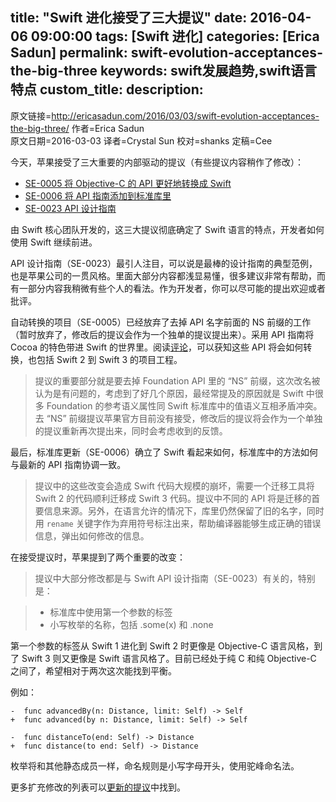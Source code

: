 title: "Swift 进化接受了三大提议"
date: 2016-04-06 09:00:00
tags: [Swift 进化]
categories: [Erica Sadun]
permalink: swift-evolution-acceptances-the-big-three
keywords: swift发展趋势,swift语言特点
custom_title: 
description: 
---

原文链接=http://ericasadun.com/2016/03/03/swift-evolution-acceptances-the-big-three/
作者=Erica Sadun  
原文日期=2016-03-03
译者=Crystal Sun
校对=shanks
定稿=Cee

<!--此处开始正文-->

今天，苹果接受了三大重要的内部驱动的提议（有些提议内容稍作了修改）：

* [SE-0005 将 Objective-C 的 API 更好地转换成 Swift](https://github.com/apple/swift-evolution/blob/master/proposals/0005-objective-c-name-translation.md)
* [SE-0006 将 API 指南添加到标准库里](https://github.com/apple/swift-evolution/blob/master/proposals/0006-apply-api-guidelines-to-the-standard-library.md)
* [SE-0023 API 设计指南](https://swift.org/documentation/api-design-guidelines/)

由 Swift 核心团队开发的，这三大提议彻底确定了 Swift 语言的特点，开发者如何使用 Swift 继续前进。

<!--more-->

API 设计指南（SE-0023）最引人注目，可以说是最棒的设计指南的典型范例，也是苹果公司的一贯风格。里面大部分内容都浅显易懂，很多建议非常有帮助，而有一部分内容我稍微有些个人的看法。作为开发者，你可以尽可能的提出欢迎或者批评。

自动转换的项目（SE-0005）已经放弃了去掉 API 名字前面的 NS 前缀的工作（暂时放弃了，修改后的提议会作为一个独单的提议提出来）。采用 API 指南将 Cocoa 的特色带进 Swift 的世界里。阅读[评论](https://github.com/apple/swift-3-api-guidelines-review)，可以获知这些 API 将会如何转换，也包括 Swift 2 到 Swift 3 的项目工程。

 > 提议的重要部分就是要去掉 Foundation API 里的 “NS” 前缀，这次改名被认为是有问题的，考虑到了好几个原因，最经常提及的原因就是 Swift 中很多 Foundation 的参考语义属性同 Swift 标准库中的值语义互相矛盾冲突。 去 “NS” 前缀提议苹果官方目前没有接受，修改后的提议将会作为一个单独的提议重新再次提出来，同时会考虑收到的反馈。
 
最后，标准库更新（SE-0006）确立了 Swift 看起来如何，标准库中的方法如何与最新的 API 指南协调一致。

 > 提议中的这些改变会造成 Swift 代码大规模的崩坏，需要一个迁移工具将 Swift 2 的代码顺利迁移成 Swift 3 代码。提议中不同的 API 将是迁移的首要信息来源。另外，在语言允许的情况下，库里仍然保留了旧的名字，同时用 `rename` 关键字作为弃用符号标注出来，帮助编译器能够生成正确的错误信息，弹出如何修改的信息。 

在接受提议时，苹果提到了两个重要的改变：

 > 提议中大部分修改都是与 Swift API 设计指南（SE-0023）有关的，特别是：
 
 > - 标准库中使用第一个参数的标签
 > - 小写枚举的名称，包括 .some(x) 和 .none

第一个参数的标签从 Swift 1 进化到 Swift 2 时更像是 Objective-C 语言风格，到了 Swift 3 则又更像是 Swift 语言风格了。目前已经处于纯 C 和纯 Objective-C 之间了，希望相对于两次这次能找到平衡。

例如：

```
-  func advancedBy(n: Distance, limit: Self) -> Self
+  func advanced(by n: Distance, limit: Self) -> Self

-  func distanceTo(end: Self) -> Distance
+  func distance(to end: Self) -> Distance
```

枚举将和其他静态成员一样，命名规则是小写字母开头，使用驼峰命名法。

更多扩充修改的列表可以[更新的提议](https://github.com/apple/swift-evolution/blob/master/proposals/0006-apply-api-guidelines-to-the-standard-library.md)中找到。